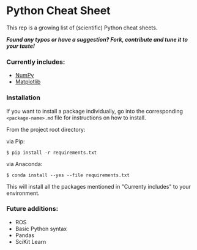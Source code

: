 # Python Cheat Sheet

This rep is a growing list of (scientific) Python cheat sheets.

***Found any typos or have a suggestion? Fork, contribute and tune it to your taste!***

### Currently includes:
* [NumPy](https://github.com/juliangaal/python-cheat-sheet/blob/master/NumPy/NumPy.md)
* [Matplotlib](https://github.com/juliangaal/python-cheat-sheet/blob/master/Matplotlib/Matplotlib.md)

### Installation
If you want to install a package individually, go into the corresponding `<package-name>.md` file for instructions on how to install.

From the project root directory:

via Pip:
```
$ pip install -r requirements.txt
```

via Anaconda:
```
$ conda install --yes --file requirements.txt
```
This will install all the packages mentioned in "Currenty includes" to your environment. 

### Future additions:
* ROS <br/>
* Basic Python syntax </br>
* Pandas </br>
* SciKit Learn </br>

